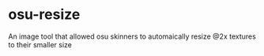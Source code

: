 # osu-resize
An image tool that allowed osu skinners to automaically resize @2x textures to their smaller size
